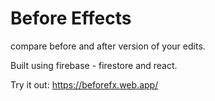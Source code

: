 # Before Effects
 
compare before and after version of your edits.

Built using firebase - firestore and react.

Try it out: https://beforefx.web.app/
